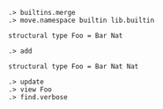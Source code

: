 ```ucm
.> builtins.merge
.> move.namespace builtin lib.builtin
```

```unison
structural type Foo = Bar Nat
```

```ucm
.> add
```

```unison
structural type Foo = Bar Nat Nat
```

```ucm
.> update
.> view Foo
.> find.verbose
```
